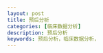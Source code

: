 ```yaml
---
layout: post
title: 预后分析 
categories: [临床数据分析]
description: 预后分析
keywords: 预后分析，临床数据分析，
---
```





